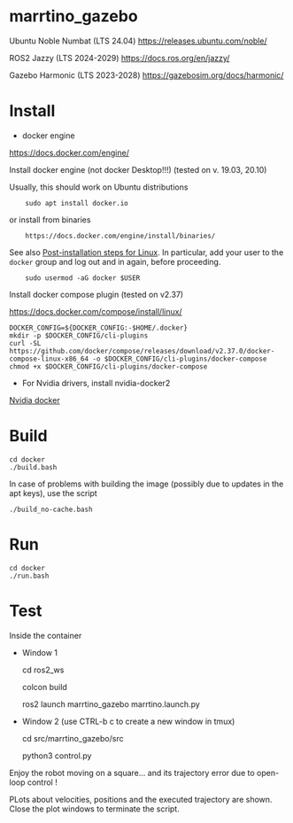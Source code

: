 # marrtino_gazebo

Ubuntu Noble Numbat (LTS 24.04)
https://releases.ubuntu.com/noble/

ROS2 Jazzy (LTS 2024-2029)
https://docs.ros.org/en/jazzy/

Gazebo Harmonic (LTS 2023-2028) 
https://gazebosim.org/docs/harmonic/



# Install

* docker engine

https://docs.docker.com/engine/

Install docker engine (not docker Desktop!!!)  (tested on v. 19.03, 20.10) 

Usually, this should work on Ubuntu distributions
    
        sudo apt install docker.io

or install from binaries

        https://docs.docker.com/engine/install/binaries/

See also 
[Post-installation steps for Linux](https://docs.docker.com/install/linux/linux-postinstall/).
In particular, add your user to the `docker` group and log out and in again, before proceeding.

        sudo usermod -aG docker $USER
        
Install docker compose plugin  (tested on v2.37)

https://docs.docker.com/compose/install/linux/

    DOCKER_CONFIG=${DOCKER_CONFIG:-$HOME/.docker}
    mkdir -p $DOCKER_CONFIG/cli-plugins
    curl -SL https://github.com/docker/compose/releases/download/v2.37.0/docker-compose-linux-x86_64 -o $DOCKER_CONFIG/cli-plugins/docker-compose
    chmod +x $DOCKER_CONFIG/cli-plugins/docker-compose


* For Nvidia drivers, install nvidia-docker2

[Nvidia docker](https://docs.nvidia.com/datacenter/cloud-native/container-toolkit/install-guide.html)
        

# Build

    cd docker
    ./build.bash
    
In case of problems with building the image (possibly due to updates in the apt keys),
use the script

    ./build_no-cache.bash


# Run

    cd docker
    ./run.bash

# Test

Inside the container

* Window 1

    cd ros2_ws
    
    colcon build

    ros2 launch marrtino_gazebo marrtino.launch.py
    
    
* Window 2 (use CTRL-b c to create a new window in tmux)

    cd src/marrtino_gazebo/src
    
    python3 control.py
    
Enjoy the robot moving on a square... 
and its trajectory error due to open-loop control !

PLots about velocities, positions and the executed trajectory are shown.
Close the plot windows to terminate the script.


